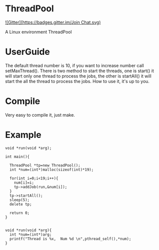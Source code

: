 ThreadPool
==========
[![Gitter](https://badges.gitter.im/Join Chat.svg)](https://gitter.im/matthewgao/ThreadPool?utm_source=badge&utm_medium=badge&utm_campaign=pr-badge&utm_content=badge)

A Linux environment ThreadPool

UserGuide
==========
The default thread number is 10, if you want to increase number call setMaxThread().
There is two method to start the threads, one is start() it will start only one thread to process the jobs, the other is startAll() it will start the all the thread to process the jobs. How to use it, it's up to you.

Compile
==========
Very easy to compile it, just make.

Example
==========

~~~
void *run(void *arg);

int main(){

  ThreadPool *tp=new ThreadPool();
  int *num=(int*)malloc(sizeof(int)*19);

  for(int i=0;i<19;i++){
    num[i]=i;
    tp->addJob(run,&num[i]);
  }
  tp->startAll();
  sleep(5);
  delete tp;
  
  return 0;
}


void *run(void *arg){
  int *num=(int*)arg;
  printf("Thread is %x,  Num %d \n",pthread_self(),*num);
}
~~~
